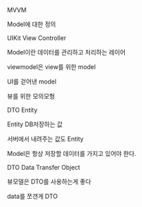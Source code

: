MVVM 

Model에 대한 정의 



UIKit View Controller 



Model이란 데이터를 관리하고 처리하는 레이어



viewmodel은 view를 위한 model

UI를 걷어낸 model

뷰를 위한 모의모형

DTO Entity



Entity DB저장하는 값

서버에서 내려주는 값도 Entity



Model은 항상 저장할 데이터를 가지고 있어야 한다.



DTO Data Transfer Object 

뷰모델은 DTO를 사용하는게 좋다

data를 쪼갠게 DTO

